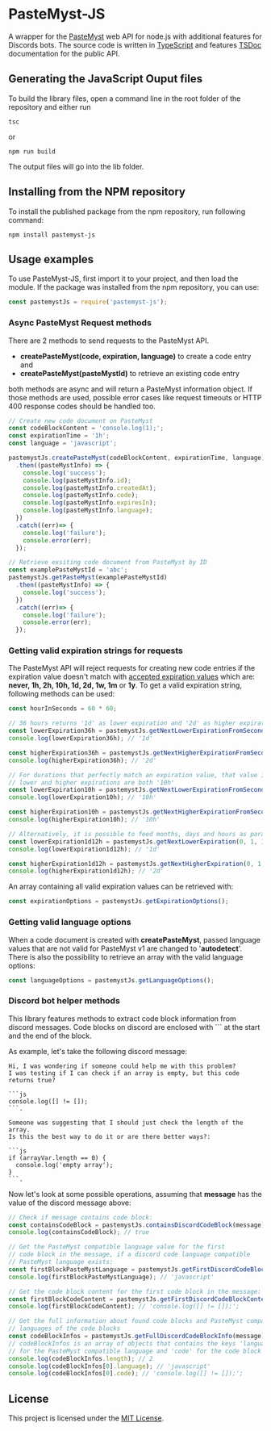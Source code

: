 # PasteMyst-JS

A wrapper for the [PasteMyst](https://paste.myst.rs/) web API for node.js with additional features for Discords bots. 
The source code is written in [TypeScript](https://www.typescriptlang.org/) and features [TSDoc](https://github.com/microsoft/tsdoc) documentation for the public API. 

## Generating the JavaScript Ouput files

To build the library files, open a command line in the root folder of the repository and either run 
```
tsc
```
or
```
npm run build
```
The output files will go into the lib folder. 

## Installing from the NPM repository

To install the published package from the npm repository, run following command: 
```
npm install pastemyst-js
```

## Usage examples

To use PasteMyst-JS, first import it to your project, and then load the module. 
If the package was installed from the npm repository, you can use: 
```js
const pastemystJs = require('pastemyst-js');
```

### Async PasteMyst Request methods

There are 2 methods to send requests to the PasteMyst API. 

- **createPasteMyst(code, expiration, language)** to create a code entry and
- **createPasteMyst(pasteMystId)** to retrieve an existing code entry

both methods are async and will return a PasteMyst information object. 
If those methods are used, possible error cases like request timeouts or HTTP 400 response codes should be handled too. 

```js
// Create new code document on PasteMyst
const codeBlockContent = 'console.log(1);';
const expirationTime = '1h';
const language = 'javascript';

pastemystJs.createPasteMyst(codeBlockContent, expirationTime, language)
  .then((pasteMystInfo) => {
    console.log('success');
    console.log(pasteMystInfo.id);
    console.log(pasteMystInfo.createdAt);
    console.log(pasteMystInfo.code);
    console.log(pasteMystInfo.expiresIn);
    console.log(pasteMystInfo.language);
  })
  .catch((err)=> {
    console.log('failure');
    console.error(err);
  });

// Retrieve exsiting code document from PasteMyst by ID
const examplePasteMystId = 'abc';
pastemystJs.getPasteMyst(examplePasteMystId)
  .then((pasteMystInfo) => {
    console.log('success');
  })
  .catch((err)=> {
    console.log('failure');
    console.error(err);
  });
```

### Getting valid expiration strings for requests

The PasteMyst API will reject requests for creating new code entries if the expiration value doesn't match with [accepted expiration values](https://github.com/CodeMyst/PasteMyst/blob/master/source/pastemyst.d) which are: **never, 1h, 2h, 10h, 1d, 2d, 1w, 1m** or **1y**.
To get a valid expiration string, following methods can be used:

```js
const hourInSeconds = 60 * 60;

// 36 hours returns '1d' as lower expiration and '2d' as higher expiration
const lowerExpiration36h = pastemystJs.getNextLowerExpirationFromSeconds(36 * hourInSeconds);
console.log(lowerExpiration36h); // '1d'

const higherExpiration36h = pastemystJs.getNextHigherExpirationFromSeconds(36 * hourInSeconds);
console.log(higherExpiration36h); // '2d'

// For durations that perfectly match an expiration value, that value is returned
// lower and higher expirations are both '10h'
const lowerExpiration10h = pastemystJs.getNextLowerExpirationFromSeconds(10 * hourInSeconds);
console.log(lowerExpiration10h); // '10h'

const higherExpiration10h = pastemystJs.getNextHigherExpirationFromSeconds(10 * hourInSeconds);
console.log(higherExpiration10h); // '10h'

// Alternatively, it is possible to feed months, days and hours as parameters
const lowerExpiration1d12h = pastemystJs.getNextLowerExpiration(0, 1, 12);
console.log(lowerExpiration1d12h); // '1d'

const higherExpiration1d12h = pastemystJs.getNextHigherExpiration(0, 1, 12);
console.log(higherExpiration1d12h); // '2d'
```
An array containing all valid expiration values can be retrieved with: 
```js
const expirationOptions = pastemystJs.getExpirationOptions();
```

### Getting valid language options

When a code document is created with **createPasteMyst**, passed language values that are not valid for PasteMyst v1 are changed to '**autodetect**'. 
There is also the possibility to retrieve an array with the valid language options:  
```js
const languageOptions = pastemystJs.getLanguageOptions();
```

### Discord bot helper methods

This library features methods to extract code block information from discord messages. Code blocks on discord are enclosed with \`\`\` at the start and the end of the block. 

As example, let's take the following discord message: 
```
Hi, I was wondering if someone could help me with this problem? 
I was testing if I can check if an array is empty, but this code returns true?

```js
console.log([] != []);
```.

Someone was suggesting that I should just check the length of the array. 
Is this the best way to do it or are there better ways?: 

```js
if (arrayVar.length == 0) {
  console.log('empty array');
}
```.

```
Now let's look at some possible operations, assuming that **message** has the value of the discord message above: 
```js
// Check if message contains code block: 
const containsCodeBlock = pastemystJs.containsDiscordCodeBlock(message);
console.log(containsCodeBlock); // true

// Get the PasteMyst compatible language value for the first 
// code block in the message, if a discord code language compatible 
// PasteMyst language exists: 
const firstBlockPasteMystLanguage = pastemystJs.getFirstDiscordCodeBlockLanguage(message);
console.log(firstBlockPasteMystLanguage); // 'javascript'

// Get the code block content for the first code block in the message: 
const firstBlockCodeContent = pastemystJs.getFirstDiscordCodeBlockContent(message);
console.log(firstBlockCodeContent); // 'console.log([] != []);';

// Get the full information about found code blocks and PasteMyst compatible 
// languages of the code blocks
const codeBlockInfos = pastemystJs.getFullDiscordCodeBlockInfo(message);
// codeBlockInfos is an array of objects that contains the keys 'language' 
// for the PasteMyst compatible language and 'code' for the code block content
console.log(codeBlockInfos.length); // 2
console.log(codeBlockInfos[0].language); // 'javascript'
console.log(codeBlockInfos[0].code); // 'console.log([] != []);';
```


## License

This project is licensed under the [MIT License](https://choosealicense.com/licenses/mit/).